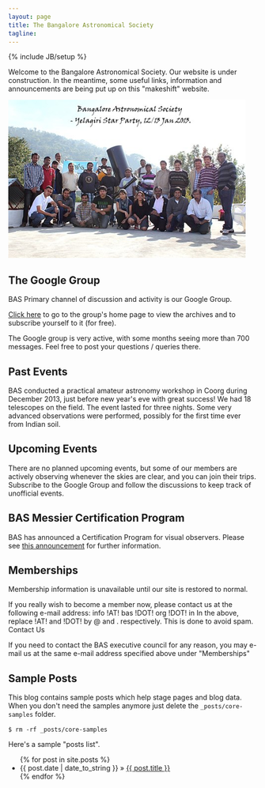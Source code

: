 ```yaml
---
layout: page
title: The Bangalore Astronomical Society
tagline:
---
```

{% include JB/setup %}

Welcome to the Bangalore Astronomical Society. Our website is under construction. In the meantime, some useful links, information and announcements are being put up on this "makeshift" website.

![](assets/images/bas_yelagiri_jan_2013_480.jpg)

## The Google Group

BAS Primary channel of discussion and activity is our Google Group.

[Click here](http://groups.google.com/group/b-a-s) to go to the group's home page to view the archives and to subscribe yourself to it (for free). 

The Google group is very active, with some months seeing more than 700 messages. Feel free to post your questions / queries there.

## Past Events

BAS conducted a practical amateur astronomy workshop in Coorg during December 2013, just before new year's eve with great success! We had 18 telescopes on the field. The event lasted for three nights. Some very advanced observations were performed, possibly for the first time ever from Indian soil.

## Upcoming Events

There are no planned upcoming events, but some of our members are actively observing whenever the skies are clear, and you can join their trips. Subscribe to the Google Group and follow the discussions to keep track of unofficial events.

## BAS Messier Certification Program

BAS has announced a Certification Program for visual observers. Please see [this announcement](https://groups.google.com/forum/?fromgroups=#!topic/b-a-s/yqYkrd5wbBM) for further information.

## Memberships

Membership information is unavailable until our site is restored to normal.

If you really wish to become a member now, please contact us at the following e-mail address: info !AT! bas !DOT! org !DOT! in In the above, replace !AT! and !DOT! by @ and . respectively. This is done to avoid spam.
Contact Us

If you need to contact the BAS executive council for any reason, you may e-mail us at the same e-mail address specified above under "Memberships"


## Sample Posts

This blog contains sample posts which help stage pages and blog data.
When you don't need the samples anymore just delete the `_posts/core-samples` folder.

    $ rm -rf _posts/core-samples

Here's a sample "posts list".

<ul class="posts">
  {% for post in site.posts %}
    <li><span>{{ post.date | date_to_string }}</span> &raquo; <a href="{{ BASE_PATH }}{{ post.url }}">{{ post.title }}</a></li>
  {% endfor %}
</ul>

